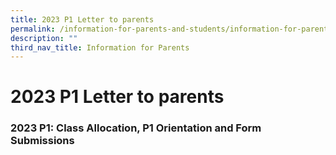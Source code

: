 ```yaml
---
title: 2023 P1 Letter to parents
permalink: /information-for-parents-and-students/information-for-parents/2023-p1-letter-to-parents/
description: ""
third_nav_title: Information for Parents
---
```

# **2023 P1 Letter to parents**

### 2023 P1: Class Allocation, P1 Orientation and Form Submissions